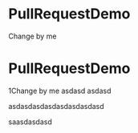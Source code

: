 # PullRequestDemo

Change by me
# PullRequestDemo

1Change by me
asdasd
asdasd

asdasdasdasdasdasdasdasd

saasdasdasd

